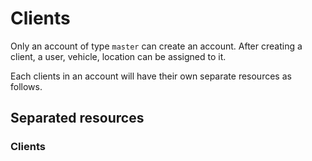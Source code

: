 # Clients

Only an account of type `master` can create an account.
After creating a client, a user, vehicle, location can be assigned to it.

Each clients in an account will have their own separate resources as follows.

## Separated resources

### Clients
